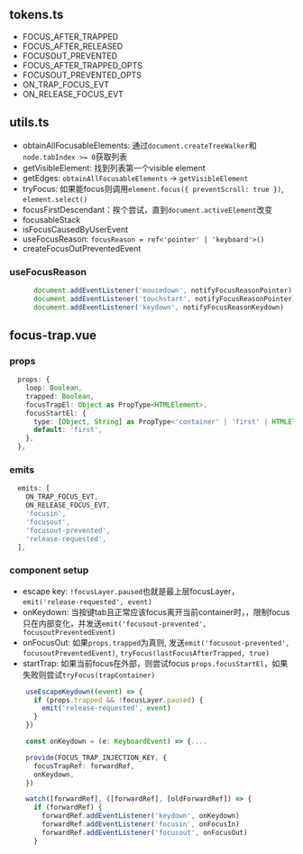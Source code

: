 
## tokens.ts

- FOCUS_AFTER_TRAPPED
- FOCUS_AFTER_RELEASED
- FOCUSOUT_PREVENTED
- FOCUS_AFTER_TRAPPED_OPTS
- FOCUSOUT_PREVENTED_OPTS
- ON_TRAP_FOCUS_EVT
- ON_RELEASE_FOCUS_EVT

## utils.ts

- obtainAllFocusableElements: 通过`document.createTreeWalker`和`node.tabIndex >= 0`获取列表
- getVisibleElement: 找到列表第一个visible element
- getEdges: `obtainAllFocusableElements` -> `getVisibleElement`
- tryFocus: 如果能focus则调用`element.focus({ preventScroll: true })`, `element.select()`
- focusFirstDescendant：挨个尝试，直到`document.activeElement`改变
- focusableStack
- isFocusCausedByUserEvent
- useFocusReason: `focusReason = ref<'pointer' | 'keyboard'>()`
- createFocusOutPreventedEvent

### useFocusReason

```ts
      document.addEventListener('mousedown', notifyFocusReasonPointer)
      document.addEventListener('touchstart', notifyFocusReasonPointer)
      document.addEventListener('keydown', notifyFocusReasonKeydown)
```      

## focus-trap.vue

### props

```ts
  props: {
    loop: Boolean,
    trapped: Boolean,
    focusTrapEl: Object as PropType<HTMLElement>,
    focusStartEl: {
      type: [Object, String] as PropType<'container' | 'first' | HTMLElement>,
      default: 'first',
    },
  },
```  

### emits

```ts
  emits: [
    ON_TRAP_FOCUS_EVT,
    ON_RELEASE_FOCUS_EVT,
    'focusin',
    'focusout',
    'focusout-prevented',
    'release-requested',
  ],
```

### component setup

- escape key: `!focusLayer.paused`也就是最上层focusLayer，`emit('release-requested', event)`
- onKeydown: 当按键tab且正常应该focus离开当前container时，，限制focus只在内部变化，并发送`emit('focusout-prevented', focusoutPreventedEvent)`
- onFocusOut: 如果`props.trapped`为真则, 发送`emit('focusout-prevented', focusoutPreventedEvent)`, `tryFocus(lastFocusAfterTrapped, true)`
- startTrap: 如果当前focus在外部，则尝试focus `props.focusStartEl`，如果失败则尝试`tryFocus(trapContainer)`

```ts
    useEscapeKeydown((event) => {
      if (props.trapped && !focusLayer.paused) {
        emit('release-requested', event)
      }
    })

    const onKeydown = (e: KeyboardEvent) => {....

    provide(FOCUS_TRAP_INJECTION_KEY, {
      focusTrapRef: forwardRef,
      onKeydown,
    })    

    watch([forwardRef], ([forwardRef], [oldForwardRef]) => {
      if (forwardRef) {
        forwardRef.addEventListener('keydown', onKeydown)
        forwardRef.addEventListener('focusin', onFocusIn)
        forwardRef.addEventListener('focusout', onFocusOut)
      }    
```

